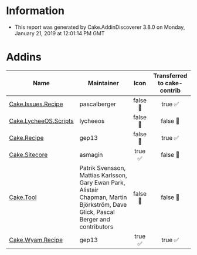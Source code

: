 # Information

- This report was generated by Cake.AddinDiscoverer 3.8.0 on Monday, January 21, 2019 at 12:01:14 PM GMT

# Addins

| Name | Maintainer | Icon | Transferred to cake-contrib |
| --- | --- | :---: | :---: |
| [Cake.Issues.Recipe](https://github.com/cake-contrib/Cake.Issues.Recipe) | pascalberger | false :small_red_triangle: | true :white_check_mark: |
| [Cake.LycheeOS.Scripts](https://github.com/lycheeos/cake-tools) | lycheeos | false :small_red_triangle: | false :small_red_triangle: |
| [Cake.Recipe](https://github.com/cake-contrib/Cake.Recipe) | gep13 | false :small_red_triangle: | true :white_check_mark: |
| [Cake.Sitecore](https://github.com/asmagin/Cake.Sitecore) | asmagin | true :white_check_mark: | false :small_red_triangle: |
| [Cake.Tool](https://cakebuild.net/) | Patrik Svensson, Mattias Karlsson, Gary Ewan Park, Alistair Chapman, Martin Björkström, Dave Glick, Pascal Berger and contributors | false :small_red_triangle: | false :small_red_triangle: |
| [Cake.Wyam.Recipe](https://github.com/cake-contrib/Cake.Wyam.Recipe) | gep13 | true :white_check_mark: | true :white_check_mark: |
